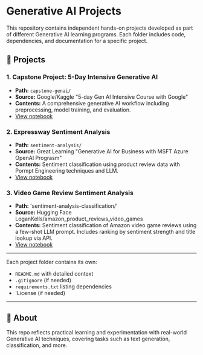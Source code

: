 # Generative AI Projects

This repository contains independent hands-on projects developed as part of different Generative AI learning programs. Each folder includes code, dependencies, and documentation for a specific project.

## 📁 Projects

### 1. Capstone Project: 5-Day Intensive Generative AI
- **Path:** `capstone-genai/`
- **Source:** Google/Kaggle "5-day Gen AI Intensive Course with Google" 
- **Contents:** A comprehensive generative AI workflow including preprocessing, model training, and evaluation.
- [View notebook](capstone-genai/Capstone%20Project%205%20day%20intensive%20Gen%20AI.ipynb)

### 2. Expressway Sentiment Analysis
- **Path:** `sentiment-analysis/`
- **Source:** Great Learning "Generative AI for Business with MSFT Azure OpenAI Prograsm"
- **Contents:** Sentiment classification using product review data with Pormpt Engineering techniques and LLM.
- [View notebook](sentiment-analysis/expressway_sentiment.ipynb)

### 3. Video Game Review Sentiment Analysis  
- **Path:** 'sentiment-analysis-classification/' 
- **Source:** Hugging Face LoganKells/amazon_product_reviews_video_games
- **Contents:** Sentiment classification of Amazon video game reviews using a few-shot LLM prompt. Includes ranking by sentiment strength and title lookup via API.  
- [View notebook](video-game-reviews/Amazon_Video_Games_Review.ipynb)

---

Each project folder contains its own:
- `README.md` with detailed context
- `.gitignore` (if needed)
- `requirements.txt` listing dependencies
- 'License (if needed)

---

## 🧠 About

This repo reflects practical learning and experimentation with real-world Generative AI techniques, covering tasks such as text generation, classification, and more.

